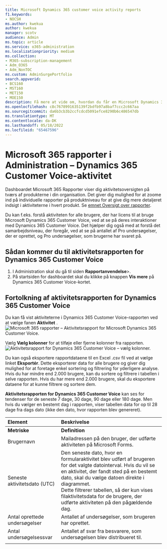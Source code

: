 ```yaml
---
title: Microsoft Dynamics 365 customer voice activity reports
f1.keywords:
- NOCSH
ms.author: kwekua
author: kwekua
manager: scotv
audience: Admin
ms.topic: article
ms.service: o365-administration
ms.localizationpriority: medium
ms.collection:
- M365-subscription-management
- Adm_O365
- Adm_NonTOC
ms.custom: AdminSurgePortfolio
search.appverid:
- BCS160
- MST160
- MET150
- MOE150
description: Få mere at vide om, hvordan du får en Microsoft Dynamics 365 Customer Voice-aktivitetsrapport ved hjælp af dashboardet Rapporter og finder ud af, hvordan licenserede brugere samarbejder.
ms.openlocfilehash: c8c7678991635139f2bdfb97a8baf7ccc2c667aa
ms.sourcegitcommit: da6b3cb3b2ccfcdcd5091efce8290b6c486547db
ms.translationtype: MT
ms.contentlocale: da-DK
ms.lasthandoff: 05/18/2022
ms.locfileid: "65467596"
---
```

# <a name="microsoft-365-reports-in-the-admin-center---dynamics-365-customer-voice-activity"></a>Microsoft 365 rapporter i Administration – Dynamics 365 Customer Voice-aktivitet

Dashboardet Microsoft 365 Rapporter viser dig aktivitetsoversigten på tværs af produkterne i din organisation. Det giver dig mulighed for at zoome ind på individuelle rapporter på produktniveau for at give dig mere detaljeret indsigt i aktiviteterne i hvert produkt. Se [emnet Oversigt over rapporter](activity-reports.md).
  
Du kan f.eks. forstå aktiviteten for alle brugere, der har licens til at bruge Microsoft Dynamics 365 Customer Voice, ved at se på deres interaktioner med Dynamics 365 Customer Voice. Det hjælper dig også med at forstå det samarbejdsniveau, der foregår, ved at se på antallet af Pro undersøgelser, der er oprettet, og Pro undersøgelser, som brugerne har svaret på. 
  
## <a name="how-to-get-to-the-dynamics-365-customer-voice-activity-report"></a>Sådan kommer du til aktivitetsrapporten for Dynamics 365 Customer Voice

1. I Administration skal du gå til siden **Rapportanvendelse**\>.<a href="https://go.microsoft.com/fwlink/p/?linkid=2074756" target="_blank"></a> 
2. På startsiden for dashboardet skal du klikke på knappen **Vis mere** på Dynamics 365 Customer Voice-kortet.
  
## <a name="interpret-the-dynamics-365-customer-voice-activity-report"></a>Fortolkning af aktivitetsrapporten for Dynamics 365 Customer Voice

Du kan få vist aktiviteterne i Dynamics 365 Customer Voice-rapporten ved at vælge fanen **Aktivitet** .<br/>![Microsoft 365 rapporter – Aktivitetsrapport for Microsoft Dynamics 365 Customer Voice.](../../media/a7e57d18-1ac8-4d4b-bd70-83361505dc3e.png)

Vælg **Vælg kolonner** for at tilføje eller fjerne kolonner fra rapporten.  <br/> ![Aktivitetsrapport for Dynamics 365 Customer Voice – vælg kolonner.](../../media/5ab66f4b-32eb-4c9b-9683-1157ae9e2c0a.png)

Du kan også eksportere rapportdataene til en Excel .csv fil ved at vælge linket **Eksportér**. Dette eksporterer data for alle brugere og giver dig mulighed for at foretage enkel sortering og filtrering for yderligere analyse. Hvis du har mindre end 2.000 brugere, kan du sortere og filtrere i tabellen i selve rapporten. Hvis du har mere end 2.000 brugere, skal du eksportere dataene for at kunne filtrere og sortere dem. 

**Aktivitetsrapporten for Dynamics 365 Customer Voice** kan ses for tendenser for de seneste 7 dage, 30 dage, 90 dage eller 180 dage. Men hvis du vælger en bestemt dag i rapporten, viser tabellen data for op til 28 dage fra dags dato (ikke den dato, hvor rapporten blev genereret).
  
|Element|Beskrivelse|
|:-----|:-----|
|**Metriske**|**Definition**|
|Brugernavn  <br/> |Mailadressen på den bruger, der udførte aktiviteten på Microsoft Forms.  <br/> |
|Seneste aktivitetsdato (UTC)  <br/> |Den seneste dato, hvor en formularaktivitet blev udført af brugeren for det valgte datointerval. Hvis du vil se en aktivitet, der fandt sted på en bestemt dato, skal du vælge datoen direkte i diagrammet.<br/>Dette filtrerer tabellen, så der kun vises filaktivitetsdata for de brugere, der udførte aktiviteten på den pågældende dag.  <br/> |
|Antal oprettede undersøgelser  <br/> |Antallet af undersøgelser, som brugeren har oprettet.   <br/> |
|Antal undersøgelsessvar  <br/> |Antallet af svar fra besvarere, som undersøgelsen blev distribueret til.|
|||